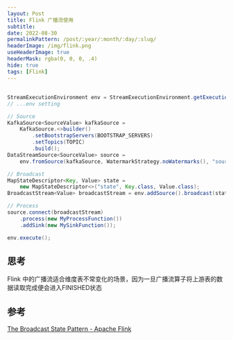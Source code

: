 ```yaml
---
layout: Post
title: Flink 广播流使用
subtitle: 
date: 2022-08-30
permalinkPattern: /post/:year/:month/:day/:slug/
headerImage: /img/flink.png
useHeaderImage: true
headerMask: rgba(0, 0, 0, .4)
hide: true
tags: [Flink]
---
```


## 

```java
StreamExecutionEnvironment env = StreamExecutionEnvironment.getExecutionEnvironment();
// ...env setting

// Source
KafkaSource<SourceValue> kafkaSource =
    KafkaSource.<>builder()
        .setBootstrapServers(BOOTSTRAP_SERVERS)
        .setTopics(TOPIC)
        .build();
DataStreamSource<SourceValue> source =
    env.fromSource(kafkaSource, WatermarkStrategy.noWatermarks(), "sourceName");

// Broadcast
MapStateDescriptor<Key, Value> state =
    new MapStateDescriptor<>("state", Key.class, Value.class);
BroadcastStream<Value> broadcastStream = env.addSource().broadcast(state);

// Process
source.connect(broadcastStream)
    .process(new MyProcessFunction())
    .addSink(new MySinkFunction());

env.execute();
```

## 思考

Flink 中的广播流适合维度表不常变化的场景，因为一旦广播流算子将上游表的数据读取完成便会进入FINISHED状态

## 参考

[The Broadcast State Pattern - Apache Flink](https://nightlies.apache.org/flink/flink-docs-stable/docs/dev/datastream/fault-tolerance/broadcast_state/)